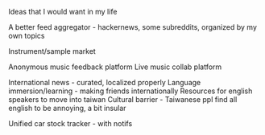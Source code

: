 Ideas that I would want in my life

A better feed aggregator - hackernews, some subreddits, organized by my own topics
	

Instrument/sample market

Anonymous music feedback platform
Live music collab platform

International news - curated, localized properly
Language immersion/learning - making friends internationally
Resources for english speakers to move into taiwan
	Cultural barrier - Taiwanese ppl find all english to be annoying, a bit insular

Unified car stock tracker - with notifs